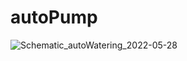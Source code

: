 # autoPump
![Schematic_autoWatering_2022-05-28](https://user-images.githubusercontent.com/104881923/170832881-12ec47a3-92fb-42fd-8371-e01adf79384a.png)

